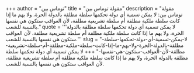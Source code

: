 +++
author = "توماس بين"
title = "مقولة توماس بين"
description = "مقولة توماس بين: لا يمكن تسمية أي دولة تحكمها سلطة مطلقة بالدولة الحرة، ولا يهم ما إذا كانت سلطة ملكية مطلقة أم سلطة تشريعية مطلقة، لأن العواقب ستكون هي نفسها بالنسبة للشعب."
quote = '''لا يمكن تسمية أي دولة تحكمها سلطة مطلقة بالدولة الحرة، ولا يهم ما إذا كانت سلطة ملكية مطلقة أم سلطة تشريعية مطلقة، لأن العواقب ستكون هي نفسها بالنسبة للشعب.''' 
slug = "لا-يمكن-تسمية-أي-دولة-تحكمها-سلطة-مطلقة-بالدولة-الحرة-ولا-يهم-ما-إذا-كانت-سلطة-ملكية-مطلقة-أم-سلطة-تشريعية-مطلقة-لأن-العواقب-ستكون-هي-نفسها-"
+++
لا يمكن تسمية أي دولة تحكمها سلطة مطلقة بالدولة الحرة، ولا يهم ما إذا كانت سلطة ملكية مطلقة أم سلطة تشريعية مطلقة، لأن العواقب ستكون هي نفسها بالنسبة للشعب.
